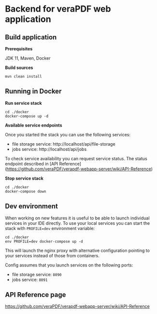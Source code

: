 # Backend for veraPDF web application

## Build application

**Prerequisites**

JDK 11, Maven, Docker

**Build sources**

```
mvn clean install
```

## Running in Docker

**Run service stack**
```
cd ./docker
docker-compose up -d
```

**Available service endpoints**

Once you started the stack you can use the following services:

* file storage service: http://localhost/api/file-storage
* jobs service: http://localhost/api/jobs

To check service availability you can request service status.
The status endpoint described in [API Reference] (https://github.com/veraPDF/verapdf-webapp-server/wiki/API-Reference)

**Stop service stack**
```
cd ./docker
docker-compose down
```

## Dev environment
When working on new features it is useful to be able to launch individual services in your IDE directly. 
To use your local services you can start the stack with `PROFILE=dev` environment variable:
```
cd ./docker
env PROFILE=dev docker-compose up -d
```
This will launch the nginx proxy with alternative configuration pointing to your services instead of those from 
containers.

Config assumes that you launch services on the following ports:

 * file storage service: `8090`
 * jobs service: `8091`
 
 ## API Reference page
 https://github.com/veraPDF/verapdf-webapp-server/wiki/API-Reference
